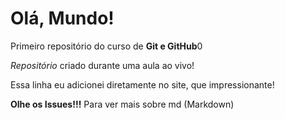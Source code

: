# Olá, Mundo!
 Primeiro repositório do curso de **Git e GitHub**0

*Repositório* criado durante uma aula ao vivo!

Essa linha eu adicionei diretamente no site, que impressionante!

**Olhe os Issues!!!** Para ver mais sobre md (Markdown)

